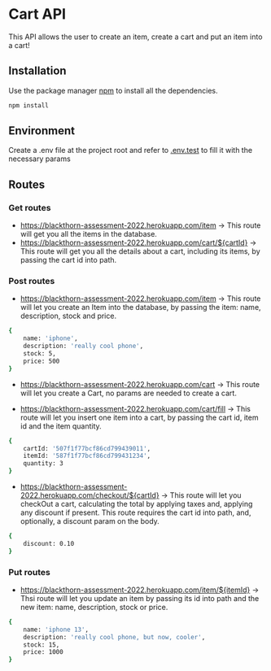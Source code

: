 # Cart API

This API allows the user to create an item, create a cart and put an item into a cart!

## Installation

Use the package manager [npm](https://www.npmjs.com/) to install all the dependencies.

```bash
npm install
```

## Environment

Create a .env file at the project root and refer to [.env.test](https://github.com/henriquehschmitt1/blackthorn/blob/main/.env.test) to fill it with the necessary params

## Routes

### Get routes

-   https://blackthorn-assessment-2022.herokuapp.com/item -> This route will get you all the items in the database.
-   https://blackthorn-assessment-2022.herokuapp.com/cart/${cartId} -> This route will get you all the details about a cart, including its items, by passing the cart id into path.

### Post routes

-   https://blackthorn-assessment-2022.herokuapp.com/item -> This route will let you create an Item into the database, by passing the item: name, description, stock and price.

```bash
{
    name: 'iphone',
    description: 'really cool phone',
    stock: 5,
    price: 500
}
```

-   https://blackthorn-assessment-2022.herokuapp.com/cart -> This route will let you create a Cart, no params are needed to create a cart.

-   https://blackthorn-assessment-2022.herokuapp.com/cart/fill -> This route will let you insert one item into a cart, by passing the cart id, item id and the item quantity.

```bash
{
    cartId: '507f1f77bcf86cd799439011',
    itemId: '587f1f77bcf86cd799431234',
    quantity: 3
}
```

-   https://blackthorn-assessment-2022.herokuapp.com/checkout/${cartId} -> This route will let you checkOut a cart, calculating the total by applying taxes and, applying any discount if present. This route requires the cart id into path, and, optionally, a discount param on the body.

```bash
{
    discount: 0.10
}
```

### Put routes

-   https://blackthorn-assessment-2022.herokuapp.com/item/${itemId} -> Thsi route will let you update an item by passing its id into path and the new item: name, description, stock or price.

```bash
{
    name: 'iphone 13',
    description: 'really cool phone, but now, cooler',
    stock: 15,
    price: 1000
}
```
